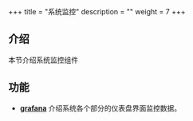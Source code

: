 +++
title = "系统监控"
description = ""
weight = 7
+++

## 介绍

本节介绍系统监控组件

## 功能
 - [**grafana**](../system-monitoring/grafana) 介绍系统各个部分的仪表盘界面监控数据。

